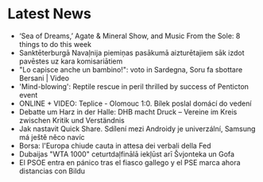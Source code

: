 # Latest News
-  ‘Sea of Dreams,’ Agate & Mineral Show, and Music From the Sole: 8 things to do this week
-  Sanktēterburgā Navaļnija piemiņas pasākumā aizturētajiem sāk izdot pavēstes uz kara komisariātiem
-  "Lo capisce anche un bambino!": voto in Sardegna, Soru fa sbottare Bersani | Video
-  'Mind-blowing': Reptile rescue in peril thrilled by success of Penticton event
-  ONLINE + VIDEO: Teplice - Olomouc 1:0. Bílek poslal domácí do vedení
-  Debatte um Harz in der Halle: DHB macht Druck – Vereine im Kreis zwischen Kritik und Verständnis
-  Jak nastavit Quick Share. Sdílení mezi Androidy je univerzální, Samsung má ještě něco navíc
-  Borsa: l'Europa chiude cauta in attesa dei verbali della Fed
-  Dubaijas "WTA 1000" ceturtdaļfinālā iekļūst arī Švjonteka un Gofa
-  El PSOE entra en pánico tras el fiasco gallego y el PSE marca ahora distancias con Bildu
